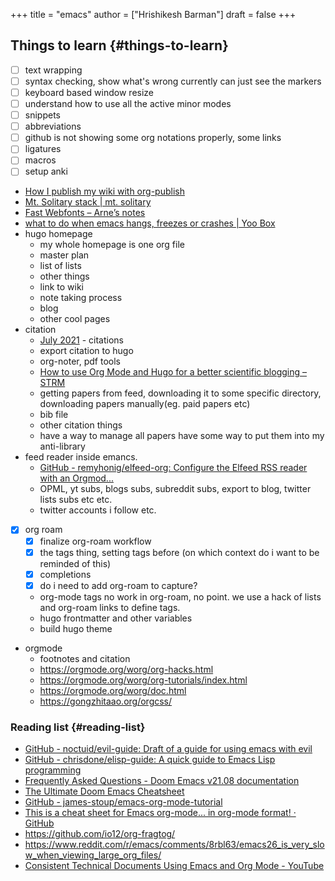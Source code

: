 +++
title = "emacs"
author = ["Hrishikesh Barman"]
draft = false
+++

## Things to learn {#things-to-learn}

-   [ ] text wrapping
-   [ ] syntax checking, show what's wrong currently can just see the markers
-   [ ] keyboard based window resize
-   [ ] understand how to use all the active minor modes
-   [ ] snippets
-   [ ] abbreviations
-   [ ] github is not showing some org notations properly, some links
-   [ ] ligatures
-   [ ] macros
-   [ ] setup anki
-   [How I publish my wiki with org-publish](https://commonplace.doubleloop.net/20200821142536-how_i_publish_my_wiki_with_org_publish)
-   [Mt. Solitary stack | mt. solitary](https://www.mtsolitary.com/20210329232300-mt-solitary-stack/)
-   [Fast Webfonts – Arne’s notes](https://notes.arne.me/fast-webfonts/?stackedNotes=%2Fwebfonts%2F%2C%2Fweb-development%2F)
-   [what to do when emacs hangs, freezes or crashes | Yoo Box](https://yoo2080.wordpress.com/2013/10/03/what-to-do-when-emacs-hangs-freezes-or-crashes/)
-   hugo homepage
    -   my whole homepage is one org file
    -   master plan
    -   list of lists
    -   other things
    -   link to wiki
    -   note taking process
    -   blog
    -   other cool pages
-   citation
    -   [July 2021](https://blog.tecosaur.com/tmio/2021-07-31-citations.html#fn.3) - citations
    -   export citation to hugo
    -   org-noter, pdf tools
    -   [How to use Org Mode and Hugo for a better scientific blogging – STRM](https://strm.sh/posts/org-mode-blogging/)
    -   getting papers from feed, downloading it to some specific directory, downloading papers manually(eg. paid papers etc)
    -   bib file
    -   other citation things
    -   have a way to manage all papers have some way to put them into my anti-library
-   feed reader inside emancs.
    -   [GitHub - remyhonig/elfeed-org: Configure the Elfeed RSS reader with an Orgmod...](https://github.com/remyhonig/elfeed-org)
    -   OPML, yt subs, blogs subs, subreddit subs, export to blog, twitter lists subs etc etc.
    -   twitter accounts i follow etc.
-   [X] org roam
    -   [X] finalize org-roam workflow
    -   [X] the tags thing, setting tags before (on which context do i want to be reminded of this)
    -   [X] completions
    -   [X] do i need to add org-roam to capture?
    -   org-mode tags no work in org-roam, no point. we use a hack of lists and org-roam links to define tags.
    -   hugo frontmatter and other variables
    -   build hugo theme
-   orgmode
    -   footnotes and citation
    -   <https://orgmode.org/worg/org-hacks.html>
    -   <https://orgmode.org/worg/org-tutorials/index.html>
    -   <https://orgmode.org/worg/doc.html>
    -   <https://gongzhitaao.org/orgcss/>


### Reading list {#reading-list}

-   [GitHub - noctuid/evil-guide: Draft of a guide for using emacs with evil](https://github.com/noctuid/evil-guide#does-emacs-have-vim-like-tabs-distinct-window-configurations=)
-   [GitHub - chrisdone/elisp-guide: A quick guide to Emacs Lisp programming](https://github.com/chrisdone/elisp-guide)
-   [Frequently Asked Questions - Doom Emacs v21.08 documentation](https://docs.doomemacs.org/latest/faq#/how-do-i)
-   [The Ultimate Doom Emacs Cheatsheet](https://naghdbishi.ir/Doom-Emacs-Cheat-Sheet/README.html)
-   [GitHub - james-stoup/emacs-org-mode-tutorial](https://github.com/james-stoup/emacs-org-mode-tutorial)
-   [This is a cheat sheet for Emacs org-mode... in org-mode format! · GitHub](https://gist.github.com/drj42/1755992)
-   <https://github.com/io12/org-fragtog/>
-   <https://www.reddit.com/r/emacs/comments/8rbl63/emacs26_is_very_slow_when_viewing_large_org_files/>
-   [Consistent Technical Documents Using Emacs and Org Mode - YouTube](https://www.youtube.com/watch?v=0g9BcZvQbXU)
